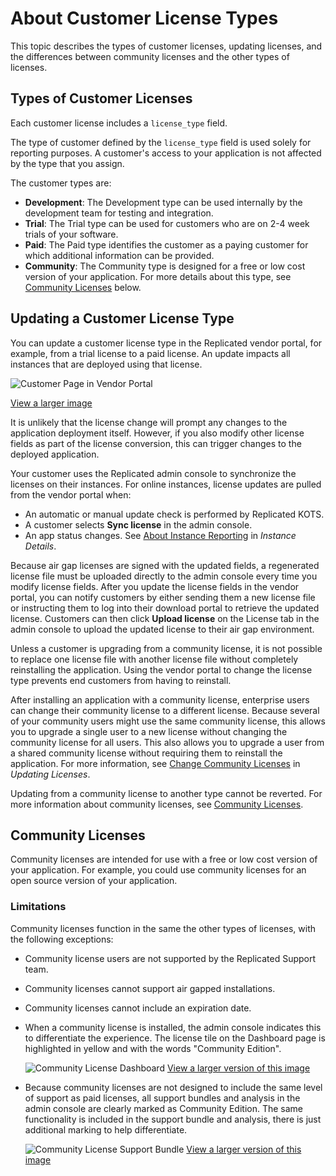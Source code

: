 # About Customer License Types

This topic describes the types of customer licenses, updating licenses, and the
differences between community licenses and the other types of licenses.

## Types of Customer Licenses

Each customer license includes a `license_type` field.

The type of customer defined by the `license_type` field is used solely for reporting
purposes. A customer's access to your application is not affected by the type that
you assign.

The customer types are:

* **Development**: The Development type can be used internally by the development
team for testing and integration.
* **Trial**: The Trial type can be used for customers who are on 2-4 week trials
of your software.
* **Paid**: The Paid type identifies the customer as a paying customer for which
additional information can be provided.
* **Community**: The Community type is designed for a free or low cost version of your
application. For more details about this type, see [Community Licenses](#community-licenses)
below.

## Updating a Customer License Type

You can update a customer license type in the Replicated vendor portal, for example, from a trial license to a paid license. An update impacts all instances that are deployed using that license.

![Customer Page in Vendor Portal](/images/customer-license-type.png)

[View a larger image](/images/customer-license-type.png)

It is unlikely that the license change will prompt any changes to the application deployment itself. However, if you also modify other license fields as part of the license conversion, this can trigger changes to the deployed application.

Your customer uses the Replicated admin console to synchronize the licenses on their instances. For online instances, license updates are pulled from the vendor portal when:

- An automatic or manual update check is performed by Replicated KOTS.
- A customer selects **Sync license** in the admin console.
- An app status changes. See [About Instance Reporting](instance-insights-details#about-reporting) in _Instance Details_.

Because air gap licenses are signed with the updated fields, a regenerated license file must be uploaded directly to the admin console every time you modify license fields. After you update the license fields in the vendor portal, you can notify customers by either sending them a new license file or instructing them to log into their download portal to retrieve the updated license. Customers can then click **Upload license** on the License tab in the admin console to upload the updated license to their air gap environment.

Unless a customer is upgrading from a community license, it is not possible to replace one license file with another license file without completely reinstalling the application. Using the vendor portal to change the license type prevents end customers from having to reinstall. 

After installing an application with a community license, enterprise users can change their community license to a different license. Because several of your community users might use the same community license, this allows you to upgrade a single user to a new license without changing the community license for all users. This also allows you to upgrade a user from a shared community license without requiring them to reinstall the application. For more information, see [Change Community Licenses](/enterprise/updating-licenses#change-community-licenses) in _Updating Licenses_. 

Updating from a community license to another type cannot be reverted. For more information about community licenses, see [Community Licenses](#community-licenses).

## Community Licenses

Community licenses are intended for use with a free or low cost version
of your application. For example, you could use community licenses for an
open source version of your application.

### Limitations

Community licenses function in the same the other types of licenses, with the following
exceptions:

* Community license users are not supported by the Replicated Support team.
* Community licenses cannot support air gapped installations.
* Community licenses cannot include an expiration date.
* When a community license is installed, the admin console indicates this to differentiate the experience. The license tile on the Dashboard page is highlighted in yellow and with the words "Community Edition".

   ![Community License Dashboard](/images/community-license-dashboard.png)
   [View a larger version of this image](/images/community-license-dashboard.png)

* Because community licenses are not designed to include the same level of support as paid licenses, all support bundles and analysis in the admin console are clearly marked as Community Edition. The same functionality is included in the support bundle and analysis, there is just additional marking to help differentiate.

   ![Community License Support Bundle](/images/community-license-bundle.png)
   [View a larger version of this image](/images/community-license-bundle.png)

